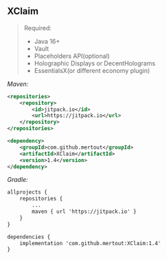 ## XClaim

> Required:
> - Java 16+
> - Vault
> - Placeholders API(optional)
> - Holographic Displays or DecentHolograms
> - EssentialsX(or different economy plugin)

_Maven:_
```xml
<repositories>
	<repository>
	    <id>jitpack.io</id>
	    <url>https://jitpack.io</url>
	</repository>
</repositories>

<dependency>
    <groupId>com.github.mertout</groupId>
    <artifactId>XClaim</artifactId>
    <version>1.4</version>
</dependency>  
```

_Gradle:_
```xml
allprojects {
	repositories {
		...
		maven { url 'https://jitpack.io' }
	}
}

dependencies {
	implementation 'com.github.mertout:XClaim:1.4'
}
```